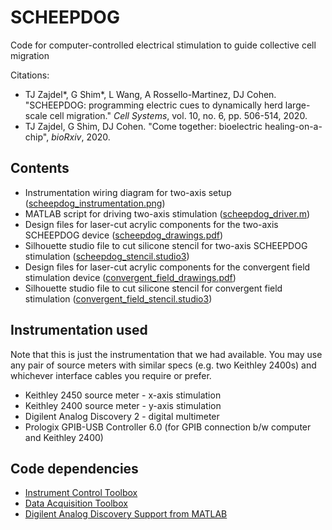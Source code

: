 # SCHEEPDOG
Code for computer-controlled electrical stimulation to guide collective cell migration

Citations:
- TJ Zajdel\*, G Shim\*, L Wang, A Rossello-Martinez, DJ Cohen. "SCHEEPDOG: programming electric cues to dynamically herd large-scale cell migration." *Cell Systems*,  vol. 10, no. 6, pp. 506-514, 2020.
- TJ Zajdel, G Shim, DJ Cohen. "Come together: bioelectric healing-on-a-chip", *bioRxiv*, 2020.

## Contents
- Instrumentation wiring diagram for two-axis setup ([scheepdog_instrumentation.png](scheepdog_instrumentation.png))
- MATLAB script for driving two-axis stimulation ([scheepdog_driver.m](scheepdog_driver.m))
- Design files for laser-cut acrylic components for the two-axis SCHEEPDOG device ([scheepdog_drawings.pdf](scheepdog_drawings.pdf))
- Silhouette studio file to cut silicone stencil for two-axis SCHEEPDOG stimulation ([scheepdog_stencil.studio3](scheepdog_stencil.studio3))
- Design files for laser-cut acrylic components for the convergent field stimulation device ([convergent_field_drawings.pdf](convergent_field_drawings.pdf))
- Silhouette studio file to cut silicone stencil for convergent field stimulation ([convergent_field_stencil.studio3](convergent_field_stencil.studio3))

## Instrumentation used
Note that this is just the instrumentation that we had available. You may use any pair of source meters with similar specs (e.g. two Keithley 2400s) and whichever interface cables you require or prefer.
- Keithley 2450 source meter - x-axis stimulation
- Keithley 2400 source meter - y-axis stimulation
- Digilent Analog Discovery 2 - digital multimeter
- Prologix GPIB-USB Controller 6.0 (for GPIB connection b/w computer and Keithley 2400)

## Code dependencies
- [Instrument Control Toolbox](https://www.mathworks.com/products/instrument.html)
- [Data Acquisition Toolbox](https://www.mathworks.com/products/data-acquisition.html)
- [Digilent Analog Discovery Support from MATLAB](https://www.mathworks.com/hardware-support/digilent-analog-discovery.html)
